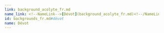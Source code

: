 ```yaml
---
link: background_acolyte_fr.md
name_link: <!--NameLink-->[Dévot](background_acolyte_fr.md)<!--/NameLink-->
id: backgrounds_fr.md#dévot
name: Dévot
---
```


